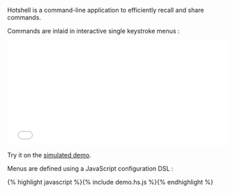 Hotshell is a command-line application to efficiently recall and share commands.

Commands are inlaid in interactive single keystroke menus :
  
<iframe width="100%" style="height: 240px;" frameBorder="0" src="demos/demo.hs.js.html"></iframe>

Try it on the [simulated demo](demos/demo.hs.js.html).

Menus are defined using a JavaScript configuration DSL :

{% highlight javascript %}{% include demo.hs.js %}{% endhighlight %}

